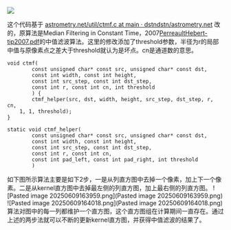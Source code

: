 ![](https://komarev.com/ghpvc/?username=liufinback)

这个代码基于 [astrometry.net/util/ctmf.c at main · dstndstn/astrometry.net](https://github.com/dstndstn/astrometry.net/blob/main/util/ctmf.c) 改的，原算法是Median Filtering in Constant Time，2007[PerreaultHebert-tip2007.pdf](http://mesh.brown.edu/ENGN1610/refs/PerreaultHebert-tip2007.pdf)的中值滤波算法。这里的修改添加了threshold参数，半径为r的局部中值与原像素点之差大于threshold就认为是坏点。cn是通道数的意思。

```
void ctmf(
        const unsigned char* const src, unsigned char* const dst,
        const int width, const int height,
        const int src_step, const int dst_step,
		const int r, const int cn, int threshold
        ) {
        ctmf_helper(src, dst, width, height, src_step, dst_step, r, cn,
	1, 1, threshold);
}

static void ctmf_helper(
        const unsigned char* const src, unsigned char* const dst,
        const int width, const int height,
        const int src_step, const int dst_step,
        const int r, const int cn,
		const int pad_left, const int pad_right, int threshold
        )
```
如下图所示算法主要是如下2步，一是从列直方图中去掉一个像素，加上下一个像素。二是从kernel直方图中去掉最左侧的列直方图，加上最右侧的列直方图。
![Pasted image 20250609163959.png](Pasted image 20250609163959.png)
![Pasted image 20250609164018.png](Pasted image 20250609164018.png)
算法对图中的每一列都维护一个直方图，这个直方图组在计算期间一直存在。通过上述的两步法就可以不断的更新kernel直方图，并获得中值滤波的结果了。

